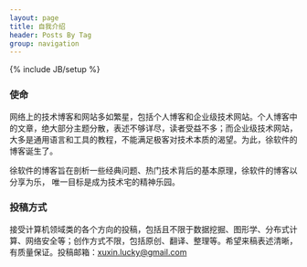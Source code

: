 ```yaml
---
layout: page
title: 自我介绍
header: Posts By Tag
group: navigation
---
```

{% include JB/setup %}

### 使命

网络上的技术博客和网站多如繁星，包括个人博客和企业级技术网站。个人博客中的文章，绝大部分主题分散，表述不够详尽，读者受益不多；而企业级技术网站，大多是通用语言和工具的教程，不能满足极客对技术本质的渴望。为此，徐软件的博客诞生了。

徐软件的博客旨在剖析一些经典问题、热门技术背后的基本原理，徐软件的博客以分享为乐，
唯一目标是成为技术宅的精神乐园。



### 投稿方式

接受计算机领域类的各个方向的投稿，包括且不限于数据挖掘、图形学、分布式计算、网络安全等；创作方式不限，包括原创、翻译、整理等。希望来稿表述清晰，有质量保证。投稿邮箱：xuxin.lucky@gmail.com